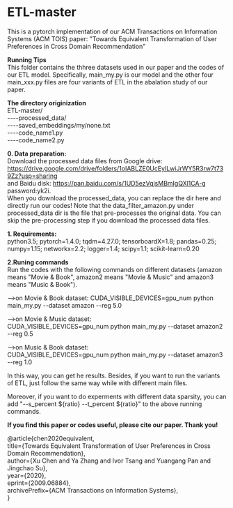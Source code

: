 # ETL-master
This is a pytorch implementation of our ACM Transactions on Information Systems (ACM TOIS) paper: "Towards Equivalent Transformation of User Preferences in Cross Domain Recommendation"   

**Running Tips**  
This folder contains the thhree datasets used in our paper and the codes of our ETL model. Specifically, main_my.py is our model and the other four main_xxx.py files are four variants of ETL in the abalation study of our paper.  

**The directory originization**  
ETL-master/  
----processed_data/  
----saved_embeddings/my/none.txt  
----code_name1.py  
----code_name2.py 

**0. Data preparation:**  
Download the processed data files from Google drive: https://drive.google.com/drive/folders/1oIABLZE0UcEylLwiJrWY5R3rw7t739Zz?usp=sharing   
and Baidu disk: https://pan.baidu.com/s/1UD5ezVqjsMBmIgQXl1CA-g  password:yk2i.  
When you download the processed_data, you can replace the dir here and directly run our codes! Note that the data_filter_amazon.py under processed_data dir is the file that pre-processes the original data. You can skip the pre-processing step if you download the processed data files.

**1. Requirements:**  
python3.5; pytorch=1.4.0; tqdm=4.27.0; tensorboardX=1.8; pandas=0.25; numpy=1.15; networkx=2.2; logger=1.4; scipy=1.1; scikit-learn=0.20   

**2.Runing commands**  
Run the codes with the following commands on different datasets (amazon means "Movie & Book", amazon2 means "Movie & Music" and amazon3 means "Music & Book").  

-->on Movie & Book dataset: 
CUDA_VISIBLE_DEVICES=gpu_num python main_my.py --dataset amazon --reg 5.0  

-->on Movie & Music dataset:  
CUDA_VISIBLE_DEVICES=gpu_num python main_my.py --dataset amazon2 --reg 0.5  

-->on Music & Book dataset:  
CUDA_VISIBLE_DEVICES=gpu_num python main_my.py --dataset amazon3 --reg 1.0  

In this way, you can get he results. Besides, if you want to run the variants of ETL, just follow the same way while with different main files.  

Moreover, if you want to do experments with different data sparsity, you can add "--s_percent ${ratio} --t_percent ${ratio}" to the above running commands.

**If you find this paper or codes useful, please cite our paper. Thank you!**


@article{chen2020equivalent,  
      title={Towards Equivalent Transformation of User Preferences in Cross Domain Recommendation},   
      author={Xu Chen and Ya Zhang and Ivor Tsang and Yuangang Pan and Jingchao Su},  
      year={2020},  
      eprint={2009.06884},  
      archivePrefix={ACM Transactions on Information Systems},  
}  

